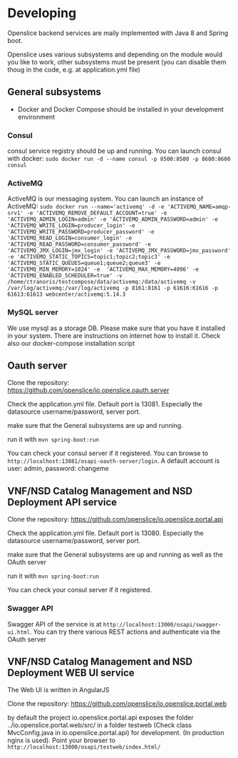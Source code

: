 
# Developing

Openslice backend services are maily implemented with Java 8 and Spring boot.

Openslice uses various subsystems and depending on the module would you like to work, other subsystems must be present (you can disable them thoug in the code, e.g. at application.yml file)

## General subsystems

- Docker and Docker Compose should be installed in your development environment

### Consul
consul service registry should be up and running. You can launch consul with docker: 
`sudo docker run -d --name consul -p 8500:8500 -p 8600:8600 consul`

### ActiveMQ
ActiveMQ is our messaging system. You can launch an instance of ActiveMQ:
`sudo docker run --name='activemq' -d -e 'ACTIVEMQ_NAME=amqp-srv1' -e 'ACTIVEMQ_REMOVE_DEFAULT_ACCOUNT=true' -e 'ACTIVEMQ_ADMIN_LOGIN=admin' -e 'ACTIVEMQ_ADMIN_PASSWORD=admin' -e 'ACTIVEMQ_WRITE_LOGIN=producer_login' -e 'ACTIVEMQ_WRITE_PASSWORD=producer_password' -e 'ACTIVEMQ_READ_LOGIN=consumer_login' -e 'ACTIVEMQ_READ_PASSWORD=consumer_password' -e 'ACTIVEMQ_JMX_LOGIN=jmx_login' -e 'ACTIVEMQ_JMX_PASSWORD=jmx_password' -e 'ACTIVEMQ_STATIC_TOPICS=topic1;topic2;topic3' -e 'ACTIVEMQ_STATIC_QUEUES=queue1;queue2;queue3' -e 'ACTIVEMQ_MIN_MEMORY=1024' -e  'ACTIVEMQ_MAX_MEMORY=4096' -e 'ACTIVEMQ_ENABLED_SCHEDULER=true' -v /home/ctranoris/testcompose/data/activemq:/data/activemq -v /var/log/activemq:/var/log/activemq -p 8161:8161 -p 61616:61616 -p 61613:61613 webcenter/activemq:5.14.3`

### MySQL server
We use mysql as a storage DB. Please make sure that you have it installed in your system. There are instructions on internet how to install it. Check also our docker-compose installation script


## Oauth server

Clone the repository: https://github.com/openslice/io.openslice.oauth.server

Check the application.yml file. Default port is 13081. Especially the datasource username/password, server port.

make sure that the General subsystems are up and running.

run it with `mvn spring-boot:run`

You can check your consul server if it registered. You can browse to `http://localhost:13081/osapi-oauth-server/login`. 
A default account is user: admin, password: changeme


## VNF/NSD Catalog Management and NSD Deployment API service 

Clone the repository: https://github.com/openslice/io.openslice.portal.api

Check the application.yml file. Default port is 13080. Especially the datasource username/password, server port.

make sure that the General subsystems are up and running as well as the OAuth server

run it with `mvn spring-boot:run`

You can check your consul server if it registered. 

### Swagger API
Swagger API of the service is at `http://localhost:13000/osapi/swagger-ui.html`. You can try there various REST actions and authenticate via the OAuth server


## VNF/NSD Catalog Management and NSD Deployment WEB UI service 

The Web UI is written in AngularJS

Clone the repository: https://github.com/openslice/io.openslice.portal.web

by default the project io.openslice.portal.api exposes the folder ../io.openslice.portal.web/src/ in a folder testweb (Check class MvcConfig.java in io.openslice.portal.api) for development. (In production nginx is used). Point your browser to `http://localhost:13000/osapi/testweb/index.html/`











